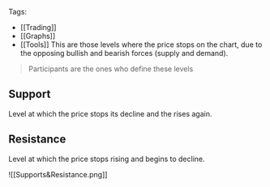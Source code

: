 Tags: 
- [[Trading]]
- [[Graphs]]
- [[Tools]]
This are those levels where the price stops on the chart, due to the opposing bullish and bearish forces (supply and demand).
> Participants are the ones who define these levels
## Support

Level at which the price stops its decline and the rises again.
## Resistance

Level at which the price stops rising and begins to decline.

![[Supports&Resistance.png]]